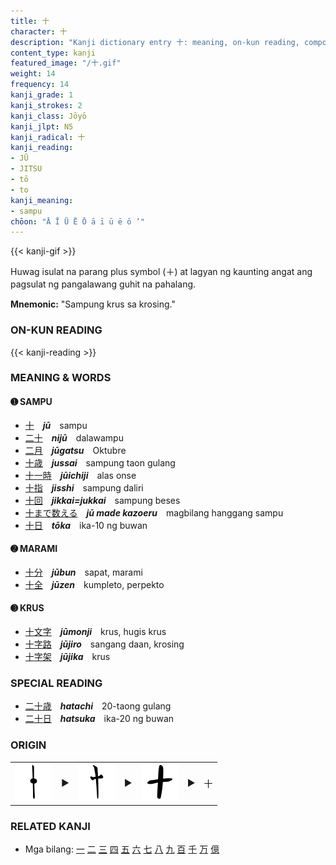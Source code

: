 ```yaml
---
title: 十
character: 十
description: "Kanji dictionary entry 十: meaning, on-kun reading, compounds, origin, related kanji"
content_type: kanji
featured_image: "/十.gif"
weight: 14
frequency: 14
kanji_grade: 1
kanji_strokes: 2
kanji_class: Jōyō
kanji_jlpt: N5
kanji_radical: 十
kanji_reading: 
- JŪ
- JITSU
- tō
- to
kanji_meaning:
- sampu
chōon: "Ā Ī Ū Ē Ō ā ī ū ē ō ’"
---
```

[//]: # (Don't edit the line below. Kanji animated GIF code is automatically generated.)
{{< kanji-gif >}}

[//]: # (Edit below this line.)

Huwag isulat na parang plus symbol (＋) at lagyan ng kaunting angat ang pagsulat ng pangalawang guhit na pahalang.　
 
**Mnemonic:** "Sampung krus sa krosing."

### ON-KUN READING

[//]: # (Don't edit the line below. ON-KUN READING code is automatically generated.)
{{< kanji-reading >}}

### MEANING & WORDS

#### ➊ **SAMPU**
  - [十](../十)　***jū***　sampu
  - [二](../二)[十](../十)　***nijū***　dalawampu
  - [二](../二)[月](../月)　***jūgatsu***　Oktubre
  - [十](../十)[歳](../歳)　***jussai***　sampung taon gulang
  - [十](../十)[一](../一)[時](../時)　***jūichiji***　alas onse
  - [十](../十)[指](../指)　***jisshi***　sampung daliri
  - [十](../十)[回](../回)　***jikkai=jukkai***　sampung beses
  - [十](../十)[まで](../../nihongo/まで)[数える](../数)　***jū made kazoeru***　magbilang hanggang sampu
  - [十](../十)[日](../日)　***tōka***　ika-10 ng buwan

#### ➋ **MARAMI**
  - [十](../十)[分](../分)　***jūbun***　sapat, marami
  - [十](../十)[全](../全)　***jūzen***　kumpleto, perpekto

#### ➌ **KRUS**
  - [十](../十)[文](../文)[字](../字)　***jūmonji***　krus, hugis krus
  - [十](../十)[字](../字)[路](../路)　***jūjiro***　sangang daan, krosing
  - [十](../十)[字](../字)[架](../架)　***jūjika***　krus

### SPECIAL READING
  - [二](../二)[十](../十)[歳](../歳)　***hatachi***　20-taong gulang
  - [二](../二)[十](../十)[日](../日)　***hatsuka***　ika-20 ng buwan

### ORIGIN

<table class="kanji-table"><tr><td>
<img src="60px-十-bronze-spring.svg.png">
</td><td>▶</td>
<td><img src="60px-十-silk.svg.png"></td>
<td>▶</td>
<td><img src="60px-十-slip.svg.png"></td>
<td>▶</td>
<td class="kanji-origin">十</td>
</tr></table>

### RELATED KANJI
- Mga bilang: [一](../一) [二](../二) [三](../三) [四](../五) [五](../五) [六](../七) [七](../七) [八](../八) [九](../九) [百](../百) [千](../千) [万](../万) [億](../億)
